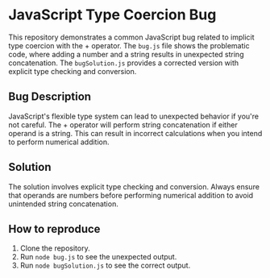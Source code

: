 # JavaScript Type Coercion Bug
This repository demonstrates a common JavaScript bug related to implicit type coercion with the + operator.  The `bug.js` file shows the problematic code, where adding a number and a string results in unexpected string concatenation.  The `bugSolution.js` provides a corrected version with explicit type checking and conversion. 

## Bug Description
JavaScript's flexible type system can lead to unexpected behavior if you're not careful.  The + operator will perform string concatenation if either operand is a string. This can result in incorrect calculations when you intend to perform numerical addition.

## Solution
The solution involves explicit type checking and conversion.  Always ensure that operands are numbers before performing numerical addition to avoid unintended string concatenation.

## How to reproduce
1. Clone the repository.
2. Run `node bug.js` to see the unexpected output.
3. Run `node bugSolution.js` to see the correct output.